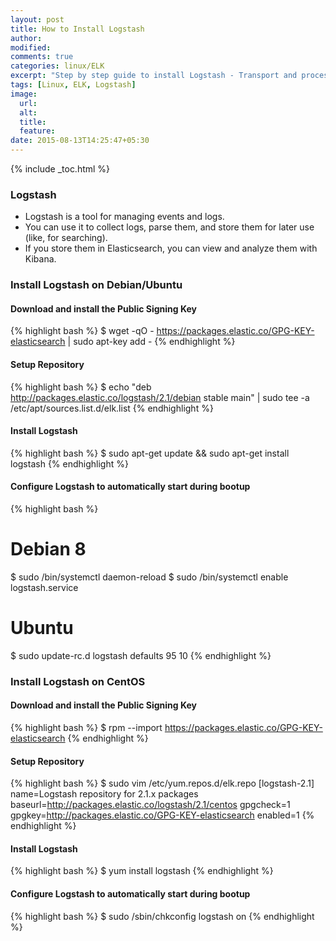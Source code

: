 ```yaml
---
layout: post
title: How to Install Logstash
author:
modified:
comments: true
categories: linux/ELK
excerpt: "Step by step guide to install Logstash - Transport and process your logs, events, or other data"
tags: [Linux, ELK, Logstash]
image:
  url:
  alt:
  title:
  feature:
date: 2015-08-13T14:25:47+05:30
---
```


{% include _toc.html %}

### Logstash

* Logstash is a tool for managing events and logs.
* You can use it to collect logs, parse them, and store them for later use (like, for searching).
* If you store them in Elasticsearch, you can view and analyze them with Kibana.

### Install Logstash on Debian/Ubuntu

#### Download and install the Public Signing Key
{% highlight bash %}
$ wget -qO - https://packages.elastic.co/GPG-KEY-elasticsearch | sudo apt-key add -
{% endhighlight %}

#### Setup Repository
{% highlight bash %}
$ echo "deb http://packages.elastic.co/logstash/2.1/debian stable main" | sudo tee -a /etc/apt/sources.list.d/elk.list
{% endhighlight %}

#### Install Logstash
{% highlight bash %}
$ sudo apt-get update && sudo apt-get install logstash
{% endhighlight %}

#### Configure Logstash to automatically start during bootup
{% highlight bash %}
# Debian 8
$ sudo /bin/systemctl daemon-reload
$ sudo /bin/systemctl enable logstash.service

# Ubuntu
$ sudo update-rc.d logstash defaults 95 10
{% endhighlight %}


### Install Logstash on CentOS

#### Download and install the Public Signing Key
{% highlight bash %}
$ rpm --import https://packages.elastic.co/GPG-KEY-elasticsearch
{% endhighlight %}

#### Setup Repository
{% highlight bash %}
$ sudo vim /etc/yum.repos.d/elk.repo
[logstash-2.1]
name=Logstash repository for 2.1.x packages
baseurl=http://packages.elastic.co/logstash/2.1/centos
gpgcheck=1
gpgkey=http://packages.elastic.co/GPG-KEY-elasticsearch
enabled=1
{% endhighlight %}

#### Install Logstash
{% highlight bash %}
$ yum install logstash
{% endhighlight %}

#### Configure Logstash to automatically start during bootup
{% highlight bash %}
$ sudo /sbin/chkconfig logstash on
{% endhighlight %}
